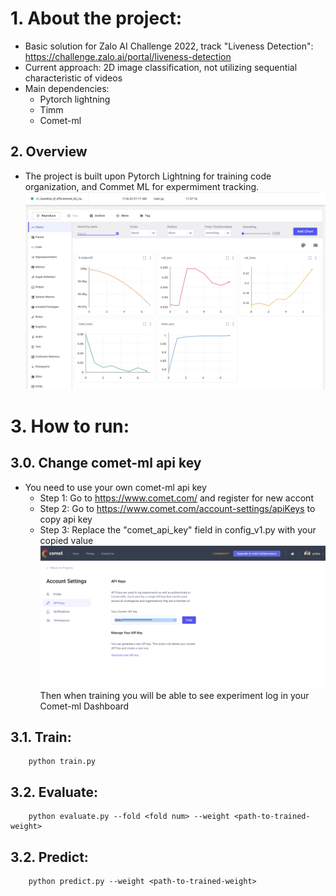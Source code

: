 # 1. About the project:
- Basic solution for Zalo AI Challenge 2022, track "Liveness Detection": https://challenge.zalo.ai/portal/liveness-detection
- Current approach: 2D image classification, not utilizing sequential characteristic of videos
- Main dependencies:
  - Pytorch lightning
  - Timm
  - Comet-ml

## 2. Overview
- The project is built upon Pytorch Lightning for training code organization, and Commet ML for expermiment tracking.
![comet ml log](/pictures/comet_log.png "Comet API key")

# 3. How to run:
## 3.0. Change comet-ml api key
- You need to use your own comet-ml api key
  - Step 1: Go to https://www.comet.com/ and register for new accont
  - Step 2: Go to https://www.comet.com/account-settings/apiKeys to copy api key
  - Step 3: Replace the "comet_api_key" field in config_v1.py with your copied value
  ![comet ml log](/pictures/get_comet_api_key.png "Comet API key")
Then when training you will be able to see experiment log in your Comet-ml Dashboard
## 3.1. Train:
````
    python train.py
````
## 3.2. Evaluate:
````
    python evaluate.py --fold <fold num> --weight <path-to-trained-weight>
````
## 3.2. Predict:
````
    python predict.py --weight <path-to-trained-weight>
````